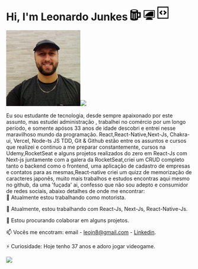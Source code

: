 
# Hi, I'm Leonardo Junkes <img width="30" src="/src/icones/coffe.png" />   <img width="30" src="/src/icones/pc.png"/>   <img width="30" src="/src/icones/code.png"/>

   

<p>
<img width="200" src="/leo.jpg"/><img width="68.9%" src="https://encrypted-tbn0.gstatic.com/images?q=tbn%3AANd9GcS2pxzqXm2nRBfoIoafbQNgVymR8SheJ5GAUw&usqp=CAU">
</p>
 Eu sou estudante de tecnologia, desde sempre apaixonado por este assunto, mas estudei administração , trabalhei no comércio por um longo período, e somente apósos 33 anos de idade descobri e entrei nesse maravilhoso mundo da programação.
 React,React-Native,Next-Js, Chakra-ui, Vercel, Node-ts JS TDD, Git & Github estão entre os assuntos e cursos que realizei e continuo a me preparar constantemente, cursos na Udemy,RocketSeat e alguns projetos realizados do zero em React-Js com Next-js juntamente com a galera da RocketSeat,criei um CRUD completo tanto o backend como o frontend, uma aplicação de cadastro de empresas e contatos para as mesmas,React-native criei um quizz de memorização de caracteres japonês, muito mais trabalhos e estudos encontras aqui mesmo no github, da uma 'fuçada' ai, confesso que não sou adepto e consumidor de redes sociais, abaixo detalhes de onde me encontrar: 


<br>
🔭 Atualmente estou trabalhando como motorista.

🌱 Atualmente, estou trabalhando com React-Js, Next-Js, React-Native-Js.

👯 Estou procurando colaborar em alguns projetos.

📫 Vocês me encotram: email - leojn8@gmail.com
                          - [Linkedin](https://www.linkedin.com/in/leonardo-junkes-nicolodelli-88089866/).

⚡ Curiosidade: Hoje tenho 37 anos e adoro jogar videogame.

![](https://komarev.com/ghpvc/?username=Leojunkes&style=flat-square&color=blueviolet)


<!--
**Leojunkes/Leojunkes** is a ✨ _special_ ✨ repository because its `README.md` (this file) appears on your GitHub profile.

Here are some ideas to get you started:

- 🔭 I’m currently working as a driver.
- 🌱 I’m currently learning React-Js and React-Native (Js).
- 👯 I’m looking to collaborate on some projects.
- 🤔 I’m looking for help with my studies.
- 💬 Ask me about whatever you want.
- 📫 How to reach me: email - leojn8@gmail.com
			    - [Linkedin](https://www.linkedin.com/in/leonardo-junkes-nicolodelli-88089866/).
- 😄 Pronouns: ...
- ⚡ Fun fact: Today 36 years old, and I Love playing video games.
-->

